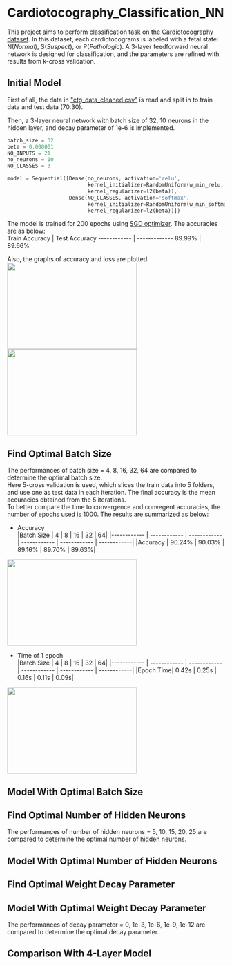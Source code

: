 # Cardiotocography_Classification_NN
This project aims to perform classification task on the [Cardiotocography dataset](https://archive.ics.uci.edu/ml/datasets/Cardiotocography). In this dataset, each cardiotocograms is labeled with a fetal state: N(_Normal_), S(_Suspect_), or P(_Pathologic_). A 3-layer feedforward neural network is designed for classification, and the parameters are refined with results from k-cross validation.  

## Initial Model
First of all, the data in ["ctg_data_cleaned.csv"](https://github.com/StephanieMussi/Cardiotocography_Classification_NN/blob/main/ctg_data_cleaned.csv) is read and split in to train data and test data (70:30).  

Then, a 3-layer neural network with batch size of 32, 10 neurons in the hidden layer, and decay parameter of 1e-6 is implemented.  
```python
batch_size = 32
beta = 0.000001
NO_INPUTS = 21
no_neurons = 10
NO_CLASSES = 3
```
```python
model = Sequential([Dense(no_neurons, activation='relu', 
                          kernel_initializer=RandomUniform(w_min_relu, w_max_relu), 
                          kernel_regularizer=l2(beta)),
                    Dense(NO_CLASSES, activation='softmax', 
                          kernel_initializer=RandomUniform(w_min_softmax, w_max_softmax),
                          kernel_regularizer=l2(beta))])
```
  
  
The model is trained for 200 epochs using [SGD optimizer](https://keras.io/api/optimizers/sgd/). The accuracies are as below:  
Train Accuracy | Test Accuracy
------------ | -------------
89.99% | 89.66%
  
  
Also, the graphs of accuracy and loss are plotted.  
<img src="https://github.com/StephanieMussi/Cardiotocography_Classification_NN/blob/main/Figures/1Acc.png" width="300" height="200">
<img src="https://github.com/StephanieMussi/Cardiotocography_Classification_NN/blob/main/Figures/1Loss.png" width="300" height="200">
  
    
    
## Find Optimal Batch Size
The performances of batch size  = 4, 8, 16, 32, 64 are compared to determine the optimal batch size.   
Here 5-cross validation is used, which slices the train data into 5 folders, and use one as test data in each iteration. The final accuracy is the mean accuracies obtained from the 5 iterations.  
To better compare the time to convergence and convegent accuracies, the number of epochs used is 1000. The results are summarized as below:  
* Accuracy  
|Batch Size | 4 | 8 | 16 | 32 | 64|
|------------ | ------------ | ------------ | ------------ | ------------ | ------------|
|Accuracy | 90.24% | 90.03% | 89.16% | 89.70% | 89.63%|
<img src="https://github.com/StephanieMussi/Cardiotocography_Classification_NN/blob/main/Figures/2aAcc.png" width="300" height="200">  
  
  
* Time of 1 epoch  
|Batch Size | 4 | 8 | 16 | 32 | 64|
|------------ | ------------ | ------------ | ------------ | ------------ | ------------|
|Epoch Time| 0.42s | 0.25s | 0.16s | 0.11s | 0.09s|
<img src="https://github.com/StephanieMussi/Cardiotocography_Classification_NN/blob/main/Figures/2aTime.png" width="300" height="200">
  

## Model With Optimal Batch Size
  
    
    
## Find Optimal Number of Hidden Neurons
The performances of number of hidden neurons  = 5, 10, 15, 20, 25 are compared to determine the optimal number of hidden neurons.   


## Model With Optimal Number of Hidden Neurons
  
    
    
## Find Optimal Weight Decay Parameter

## Model With Optimal Weight Decay Parameter
The performances of decay parameter  = 0, 1e-3, 1e-6, 1e-9, 1e-12 are compared to determine the optimal decay parameter.   

  
    
    
## Comparison With 4-Layer Model

